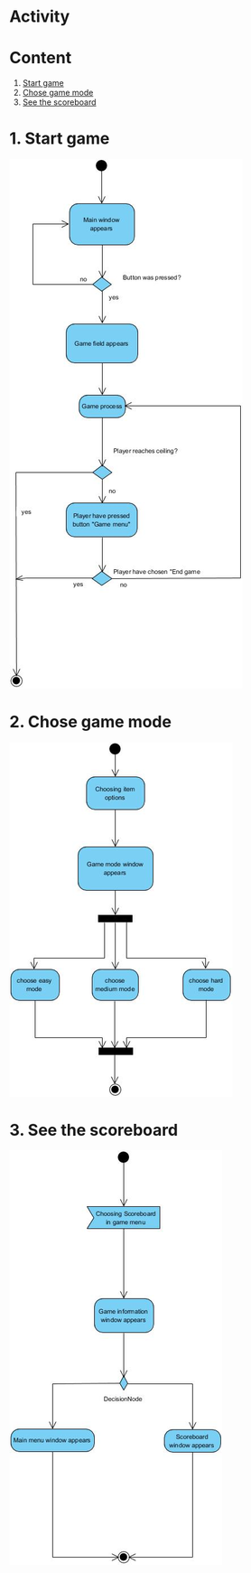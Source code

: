 # Activity

# Content
1. [Start game](#1)  
2. [Chose game mode](#2)  
3. [See the scoreboard](#3)

<a name="1"/>

# 1. Start game 
![Activity diagram 1](https://github.com/Eltay750505/TetrisGame/blob/master/images/Diagrams/Activity%20Diagram1.jpg)

<a name="2"/>

# 2. Chose game mode
![Activity diagram 2](https://github.com/Eltay750505/TetrisGame/blob/master/images/Diagrams/Activity%20diagram%202.jpg)

<a name="3"/>

# 3. See the scoreboard
![Activity diagram 3](https://github.com/Eltay750505/TetrisGame/blob/master/images/Diagrams/Activity%20Diagram3.jpg)
